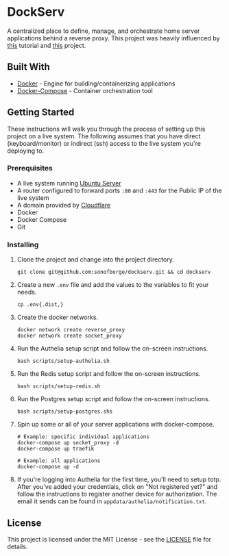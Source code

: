 # DockServ

A centralized place to define, manage, and orchestrate home server applications behind a reverse proxy.
This project was heavily
influenced by
[this](https://www.smarthomebeginner.com/traefik-2-docker-tutorial/)
tutorial and
[this](https://github.com/htpcBeginner/docker-traefik)
project.

## Built With

*   [Docker](https://docs.docker.com/get-docker/) - Engine for building/containerizing applications
*   [Docker-Compose](https://docs.docker.com/compose/install/) - Container orchestration tool

## Getting Started

These instructions will walk you through the process of setting up this project on a live system.
The following assumes that you have direct (keyboard/monitor) or indirect (ssh) access to the live system you're 
deploying to.

### Prerequisites

*   A live system running [Ubuntu Server](https://ubuntu.com/download/server)
*   A router configured to forward ports `:80` and `:443` for the Public IP of the live system
*   A domain provided by [Cloudflare](https://www.cloudflare.com)
*   Docker
*   Docker Compose
*   Git

### Installing

1.  Clone the project and change into the project directory.

    ```shell
    git clone git@github.com:sonofborge/dockserv.git && cd dockserv
    ```

2.  Create a new `.env` file and add the values to the variables to fit your needs.

    ```shell
    cp .env{.dist,}
    ```

3.  Create the docker networks.

    ```shell
    docker network create reverse_proxy
    docker network create socket_proxy
    ```

4.  Run the Authelia setup script and follow the on-screen instructions.

    ```shell
    bash scripts/setup-authelia.sh
    ```

5.  Run the Redis setup script and follow the on-screen instructions.

    ```shell
    bash scripts/setup-redis.sh
    ```

6.  Run the Postgres setup script and follow the on-screen instructions.

    ```shell
    bash scripts/setup-postgres.shs
    ```

7.  Spin up some or all of your server applications with docker-compose.

    ```shell
    # Example: specific individual applications
    docker-compose up socket_proxy -d
    docker-compose up traefik
    ```

    ```shell
    # Example: all applications
    docker-compose up -d
    ```

8.  If you're logging into Authelia for the first time, you'll need to setup totp.
    After you've added your credentials, click on "Not registered yet?" and follow the instructions to register another
    device for authorization.
    The email it sends can be found in `appdata/authelia/notification.txt`.
    

## License

This project is licensed under the MIT License - see the [LICENSE](./LICENSE) file for details.
